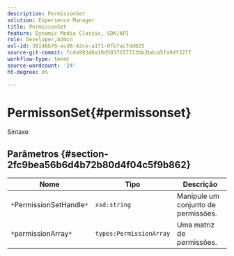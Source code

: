 ```yaml
---
description: PermissonSet
solution: Experience Manager
title: PermissonSet
feature: Dynamic Media Classic, SDK/API
role: Developer,Admin
exl-id: 39146b70-ecd8-42ce-a171-0fb7ac7dd025
source-git-commit: fcda99340a18d5037157723bb3bdca5fa9df3277
workflow-type: tm+mt
source-wordcount: '24'
ht-degree: 0%

---
```


# PermissonSet{#permissonset}

Sintaxe

## Parâmetros {#section-2fc9bea56b6d4b72b80d4f04c5f9b862}

| Nome | Tipo | Descrição |
|---|---|---|
| `*`PermissionSetHandle`*` | `xsd:string` | Manipule um conjunto de permissões. |
| `*`permissionArray`*` | `types:PermissionArray` | Uma matriz de permissões. |
